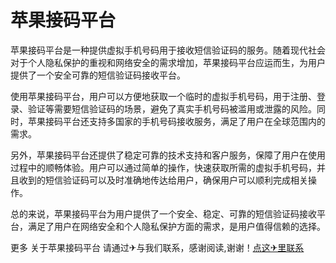 # 苹果接码平台

苹果接码平台是一种提供虚拟手机号码用于接收短信验证码的服务。随着现代社会对于个人隐私保护的重视和网络安全的需求增加，苹果接码平台应运而生，为用户提供了一个安全可靠的短信验证码接收平台。

使用苹果接码平台，用户可以方便地获取一个临时的虚拟手机号码，用于注册、登录、验证等需要短信验证码的场景，避免了真实手机号码被滥用或泄露的风险。同时，苹果接码平台还支持多国家的手机号码接收服务，满足了用户在全球范围内的需求。

另外，苹果接码平台还提供了稳定可靠的技术支持和客户服务，保障了用户在使用过程中的顺畅体验。用户可以通过简单的操作，快速获取所需的虚拟手机号码，并且收到的短信验证码可以及时准确地传达给用户，确保用户可以顺利完成相关操作。

总的来说，苹果接码平台为用户提供了一个安全、稳定、可靠的短信验证码接收平台，满足了用户在网络安全和个人隐私保护方面的需求，是用户值得信赖的选择。

更多 关于苹果接码平台 请通过✈与我们联系，感谢阅读,谢谢！[点这✈里联系](https://d.k02.cc)